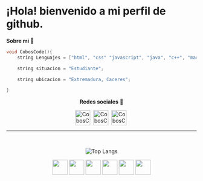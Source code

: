 <div >
    <h1>¡Hola! bienvenido a mi perfil de github.</h1>
</div>
<div> 

**Sobre mi** :man:

```c++
void CobosCode(){
    string Lenguajes = ["html", "css" "javascript", "java", "c++", "markdown"];

    string situacion = "Estudiante";

    string ubicacion = "Extremadura, Caceres";

}
```
<div>
<div align="center">

**Redes sociales**  :iphone:

<a href="https://www.linkedin.com/in/manuelcobos" target="blank" style='margin-right:4px'><img align="center" src="https://user-images.githubusercontent.com/96954375/169296035-2d752427-d540-4dd5-a921-99e6d1aa4366.png" alt="CobosCode" height="40px" width="40px" /></a>
<a href="https://www.instagram.com/maanuu__24" target="blank" style='margin-right:4px'><img align="center" src="https://user-images.githubusercontent.com/96954375/169299654-3ca45840-b085-48fa-8496-da2466a4ee13.png" alt="CobosCode" height="40px" width="40px" /></a>
<a href="https://www.youtube.com/c/coboscode" target="blank" style='margin-right:4px'><img align="center" src="https://user-images.githubusercontent.com/96954375/169299672-4d14cb3d-9373-4df4-b89f-d98bcd322917.png" alt="CobosCode" height="40px" width="40px" /></a>

---
 <br>

<div align="center">

![Top Langs](https://github-readme-stats.vercel.app/api/top-langs/?username=coboscode24&show_icons=true)

<img height="40" src="https://user-images.githubusercontent.com/96954375/169321525-6c94eca9-5c96-42bb-b44d-29288993fe45.png">
<img height="40" src="https://user-images.githubusercontent.com/96954375/169321542-f2ef8c16-666b-499d-b766-bb3c1b35d116.png">
<img height="40" src="https://user-images.githubusercontent.com/96954375/169321549-a801a9a2-d5bd-4608-a7ec-4a92018935be.png">
<img height="40" src="https://user-images.githubusercontent.com/96954375/169321560-0b9e06dc-d2e6-499f-9c82-7d12b6910693.png">
<img height="40" src="https://user-images.githubusercontent.com/96954375/169321568-416265fc-8118-4258-bc7a-8cbfae05d421.png">
<img height="40" src="https://user-images.githubusercontent.com/96954375/169321573-37eb50f2-beb1-44ef-8ff9-eee05b45d0b1.png">

<div>
